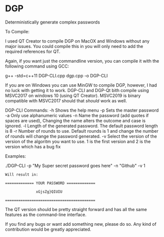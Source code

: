 # DGP
Deterministically generate complex passwords


To Compile: 

I used QT Creator to compile DGP on MacOX and Windows without any major issues. You could compile this in <insert your favorite IDE> you will only need to add the required references for QT.

Again, if you want just the commandline version, you can compile it with the following command using GCC:

g++ -std=c++11 DGP-CLI.cpp dgp.cpp -o DGP-CLI

If you are on Windows you can use MinGW to compile DGP, however, I had no luck with getting it to work. 
DGP-CLI and DGP-Qt bith compile using MSVC2017 on windows 10 (using QT Creator). MSVC2019 is binary compatible with MSVC2017 should that *should* work as well.

DGP-CLI Commands:
	-h		 Shows the help menu
	-p		 Sets the master password
	-a		 Only use alphanumeric values
	-n		 Name the password (add quotes if spaces are used), Changing the name alters the outcome and case is ignored.
	-l <len> 	 Length of the generated password. The default password length is 8
	-r <len> 	 Number of rounds to use. Default rounds is 1 and change the number of rounds will change the password generated.
	-v <version> 	Select the version of the version of the algoritm you want to use.
			1 is the first version and
			2 is the version which has a bug fix



  Examples:
  
  ./DGP-CLI -p "My Super secret password goes here" -n "Github" -v 1
  
    Will result in:
    
    ============= YOUR PASSWORD =============
                                         
                  xGjsZg}QIUIU
                                         
    =========================================
    
The QT version should be pretty straight forward and has all the same features as the command-line interface.
    
If you find any bugs or want add something new, please do so. Any kind of contribution would be greatly appreciated.

